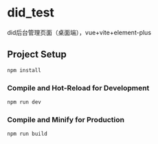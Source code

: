 # did_test

did后台管理页面（桌面端），vue+vite+element-plus

## Project Setup

```sh
npm install
```

### Compile and Hot-Reload for Development

```sh
npm run dev
```

### Compile and Minify for Production

```sh
npm run build
```
